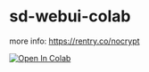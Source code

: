 # sd-webui-colab

more info: https://rentry.co/nocrypt

<a target="_blank" href="https://colab.research.google.com/github/NoCrypt/sd-webui-colab/blob/main/sd_webui_colab.ipynb">
  <img src="https://colab.research.google.com/assets/colab-badge.svg" alt="Open In Colab"/>
</a>
